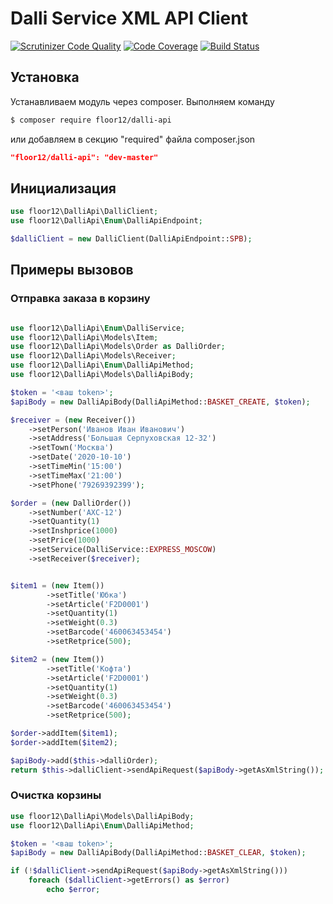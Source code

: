 # Dalli Service XML API Client

[![Scrutinizer Code Quality](https://scrutinizer-ci.com/g/floor12/dalli-api/badges/quality-score.png?b=master)](https://scrutinizer-ci.com/g/floor12/dalli-api/?branch=master)
[![Code Coverage](https://scrutinizer-ci.com/g/floor12/dalli-api/badges/coverage.png?b=master)](https://scrutinizer-ci.com/g/floor12/dalli-api/?branch=master)
[![Build Status](https://scrutinizer-ci.com/g/floor12/dalli-api/badges/build.png?b=master)](https://scrutinizer-ci.com/g/floor12/dalli-api/build-status/master)

## Установка

Устанавливаем  модуль через composer. 
Выполняем команду
```bash
$ composer require floor12/dalli-api
```
или добавляем в секцию "required" файла composer.json
```json
"floor12/dalli-api": "dev-master"
```

## Инициализация

```php
use floor12\DalliApi\DalliClient;
use floor12\DalliApi\Enum\DalliApiEndpoint;

$dalliClient = new DalliClient(DalliApiEndpoint::SPB);
```

## Примеры вызовов

### Отправка заказа в корзину

```php

use floor12\DalliApi\Enum\DalliService;
use floor12\DalliApi\Models\Item;
use floor12\DalliApi\Models\Order as DalliOrder;
use floor12\DalliApi\Models\Receiver;
use floor12\DalliApi\Enum\DalliApiMethod;
use floor12\DalliApi\Models\DalliApiBody;

$token = '<ваш token>';
$apiBody = new DalliApiBody(DalliApiMethod::BASKET_CREATE, $token);

$receiver = (new Receiver())
    ->setPerson('Иванов Иван Иванович')
    ->setAddress('Большая Серпуховская 12-32')
    ->setTown('Москва')
    ->setDate('2020-10-10')
    ->setTimeMin('15:00')
    ->setTimeMax('21:00')
    ->setPhone('79269392399');

$order = (new DalliOrder())
    ->setNumber('AXC-12')
    ->setQuantity(1)
    ->setInshprice(1000)
    ->setPrice(1000)
    ->setService(DalliService::EXPRESS_MOSCOW)
    ->setReceiver($receiver);


$item1 = (new Item())
        ->setTitle('Юбка')
        ->setArticle('F2D0001')
        ->setQuantity(1)
        ->setWeight(0.3)
        ->setBarcode('460063453454')
        ->setRetprice(500);

$item2 = (new Item())
        ->setTitle('Кофта')
        ->setArticle('F2D0001')
        ->setQuantity(1)
        ->setWeight(0.3)
        ->setBarcode('460063453454')
        ->setRetprice(500);

$order->addItem($item1);
$order->addItem($item2);

$apiBody->add($this->dalliOrder);
return $this->dalliClient->sendApiRequest($apiBody->getAsXmlString());

```

### Очистка корзины

```php
use floor12\DalliApi\Models\DalliApiBody;
use floor12\DalliApi\Enum\DalliApiMethod;

$token = '<ваш token>';
$apiBody = new DalliApiBody(DalliApiMethod::BASKET_CLEAR, $token);

if (!$dalliClient->sendApiRequest($apiBody->getAsXmlString()))
    foreach ($dalliClient->getErrors() as $error)
        echo $error;
```
